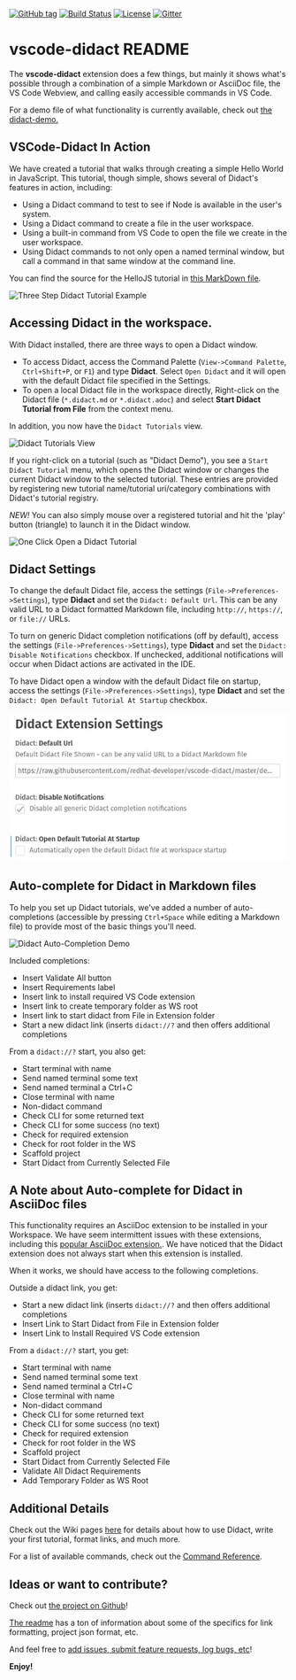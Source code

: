 [![GitHub tag](https://img.shields.io/github/tag/redhat-developer/vscode-didact.svg?style=plastic)]()
[![Build Status](https://travis-ci.org/redhat-developer/vscode-didact.svg?branch=master)](https://travis-ci.org/redhat-developer/vscode-didact)
[![License](https://img.shields.io/badge/license-Apache%202-blue.svg)]()
[![Gitter](https://img.shields.io/gitter/room/redhat-developer/home.js.svg)](https://gitter.im/redhat-developer/home)

# vscode-didact README  

The **vscode-didact** extension does a few things, but mainly it shows what's possible through a combination of a simple Markdown or AsciiDoc file, the VS Code Webview, and calling easily accessible commands in VS Code.

For a demo file of what functionality is currently available, check out [the didact-demo.](vscode://redhat.vscode-didact?https=raw.githubusercontent.com/redhat-developer/vscode-didact/master/demos/markdown/didact-demo.didact.md)

## VSCode-Didact In Action

We have created a tutorial that walks through creating a simple Hello World in JavaScript. This tutorial, though simple, shows several of Didact's features in action, including:

* Using a Didact command to test to see if Node is available in the user's system.
* Using a Didact command to create a file in the user workspace.
* Using a built-in command from VS Code to open the file we create in the user workspace.
* Using Didact commands to not only open a named terminal window, but call a command in that same window at the command line.

You can find the source for the HelloJS tutorial in [this MarkDown file](./demos/markdown/helloJS/helloJS.didact.md).

![Three Step Didact Tutorial Example](./images/helloJS-didact-demo-APR-2020.gif)

## Accessing Didact in the workspace. 

With Didact installed, there are three ways to open a Didact window.

* To access Didact, access the Command Palette (`View->Command Palette`, `Ctrl+Shift+P`, or `F1`) and type **Didact**. Select `Open Didact` and it will open with the default Didact file specified in the Settings.
* To open a local Didact file in the workspace directly, Right-click on the Didact file (`*.didact.md` or `*.didact.adoc`) and select **Start Didact Tutorial from File** from the context menu.

In addition, you now have the `Didact Tutorials` view. 

![Didact Tutorials View](./images/didact-view-with-popup.png)

If you right-click on a tutorial (such as "Didact Demo"), you see a `Start Didact Tutorial` menu, which opens the Didact window or changes the current Didact window to the selected tutorial. These entries are provided by registering new tutorial name/tutorial uri/category combinations with Didact's tutorial registry.

*NEW!* You can also simply mouse over a registered tutorial and hit the 'play' button (triangle) to launch it in the Didact window.

![One Click Open a Didact Tutorial](./images/didact-tutorial-start-button.gif)

## Didact Settings 

To change the default Didact file, access the settings (`File->Preferences->Settings`), type **Didact** and set the `Didact: Default Url`. This can be any valid URL to a Didact formatted Markdown file, including `http://`, `https://`, or `file://` URLs.

To turn on generic Didact completion notifications (off by default), access the settings (`File->Preferences->Settings`), type **Didact** and set the `Didact: Disable Notifications` checkbox. If unchecked, additional notifications will occur when Didact actions are activated in the IDE.

To have Didact open a window with the default Didact file on startup, access the settings (`File->Preferences->Settings`), type **Didact** and set the `Didact: Open Default Tutorial At Startup` checkbox.

![Didact Settings](./images/settings.jpg)

## Auto-complete for Didact in Markdown files

To help you set up Didact tutorials, we've added a number of auto-completions (accessible by pressing `Ctrl+Space` while editing a Markdown file) to provide most of the basic things you'll need.

![Didact Auto-Completion Demo](./images/didact-uri-completion-demo.gif)

Included completions:

* Insert Validate All button
* Insert Requirements label
* Insert link to install required VS Code extension
* Insert link to create temporary folder as WS root
* Insert link to start didact from File in Extension folder
* Start a new didact link (inserts `didact://?` and then offers additional completions

From a `didact://?` start, you also get:

* Start terminal with name
* Send named terminal some text
* Send named terminal a Ctrl+C
* Close terminal with name
* Non-didact command
* Check CLI for some returned text
* Check CLI for some success (no text)
* Check for required extension
* Check for root folder in the WS
* Scaffold project
* Start Didact from Currently Selected File

## A Note about Auto-complete for Didact in AsciiDoc files

This functionality requires an AsciiDoc extension to be installed in your Workspace. We have seem intermittent issues with these extensions, including this [popular AsciiDoc extension.](vscode:extension/joaompinto.asciidoctor-vscode). We have noticed that the Didact extension does not always start when this extension is installed.

When it works, we should have access to the following completions.

Outside a didact link, you get:

* Start a new didact link (inserts `didact://?` and then offers additional completions
* Insert Link to Start Didact from File in Extension folder
* Insert Link to Install Required VS Code extension

From a `didact://?` start, you get:

* Start terminal with name
* Send named terminal some text
* Send named terminal a Ctrl+C
* Close terminal with name
* Non-didact command
* Check CLI for some returned text
* Check CLI for some success (no text)
* Check for required extension
* Check for root folder in the WS
* Scaffold project
* Start Didact from Currently Selected File
* Validate All Didact Requirements
* Add Temporary Folder as WS Root

## Additional Details

Check out the Wiki pages [here](https://github.com/redhat-developer/vscode-didact/wiki/Welcome-to-Didact!) for details about how to use Didact, write your first tutorial, format links, and much more. 

For a list of available commands, check out the [Command Reference](examples/commands.reference.md).

## Ideas or want to contribute?

Check out [the project on Github](https://github.com/redhat-developer/vscode-didact)! 

[The readme](https://github.com/redhat-developer/vscode-didact/blob/master/README.md) has a ton of information about some of the specifics for link formatting, project json format, etc. 

And feel free to [add issues, submit feature requests, log bugs, etc](https://github.com/redhat-developer/vscode-didact/issues)!

**Enjoy!**
